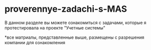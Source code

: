 # proverennye-zadachi-s-MAS

В данном разделе вы можете ознакомиться с задачами, которые я протестировала на проекте "Учетные системы"

*все матриалы, представленные выше, размещены с разрешения компании для ознакомления
